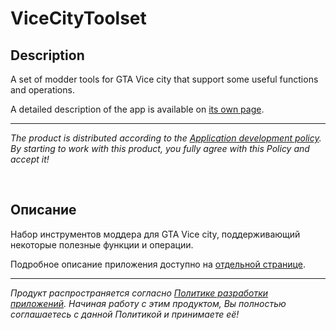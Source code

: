 # ViceCityToolset

## Description

A set of modder tools for GTA Vice city that support some useful functions and operations.

A detailed description of the app is available on [its own page](https://adslbarxatov.github.io/ViceCityToolset).

---

*The product is distributed according to the [Application development policy](https://adslbarxatov.github.io/ADP).
By starting to work with this product, you fully agree with this Policy and accept it!*

&nbsp;



## Описание

Набор инструментов моддера для GTA Vice city, поддерживающий некоторые полезные функции и операции.

Подробное описание приложения доступно на [отдельной странице](https://adslbarxatov.github.io/ViceCityToolset/ru).

---

*Продукт распространяется согласно [Политике разработки приложений](https://adslbarxatov.github.io/ADP/ru).
Начиная работу с этим продуктом, Вы полностью соглашаетесь с данной Политикой и принимаете её!*
